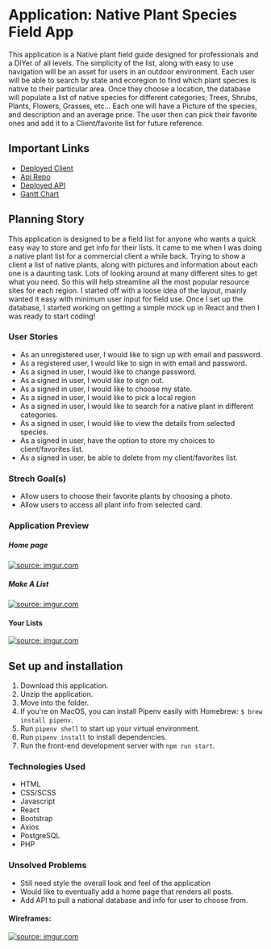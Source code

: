 # Application: Native Plant Species Field App

This application is a Native plant field guide designed for professionals and a DIYer of all levels.  The simplicity of the list, along with easy to use navigation will be an asset for users in an outdoor environment. Each user will be able to search by state and ecoregion to find which plant species is native to their particular area. Once they choose a location, the database will populate a list of native species for different categories; Trees, Shrubs, Plants, Flowers, Grasses, etc...  Each one will have a Picture of the species, and description and an average price.  The user then can pick their favorite ones and add it to a Client/favorite list for future reference.

## Important Links

- [Deployed Client](https://louisdamico.github.io/native-plants-client/#/)
- [Api Repo](https://louisdamico.github.io/native-plants-api/)
- [Deployed API](https://native-plants-app.herokuapp.com/)
- [Gantt Chart](https://docs.google.com/spreadsheets/d/1hUHYbxF8i37bEgrGfgN9qWebLXFGVB-AdIgRZn4mn1o/edit?usp=sharing)

## Planning Story

This application is designed to be a field list for anyone who wants a quick easy way to store and get info for their lists. It came to me when I was doing a native plant list for a commercial client a while back.  Trying to show a client a list of native plants, along with pictures and information about each one is a daunting task.  Lots of looking around at many different sites to get what you need.  So this will help streamline all the most popular resource sites for each region.
I started off with a loose idea of the layout, mainly wanted it easy with minimum user input for field use. Once I set up the database, I started working on getting a simple mock up in React and then I was ready to start coding!

### User Stories

- As an unregistered user, I would like to sign up with email and password.
- As a registered user, I would like to sign in with email and password.
- As a signed in user, I would like to change password.
- As a signed in user, I would like to sign out.
- As a signed in user, I would like to choose my state.
- As a signed in user, I would like to pick a local region
- As a signed in user, I would like to search for a native plant in different categories.
- As a signed in user, I would like to view the details from selected species.
- As a signed in user, have the option to store my choices to client/favorites list.
- As a signed in user, be able to delete from my client/favorites list.

### Strech Goal(s)

- Allow users to choose their favorite plants by choosing a photo.
- Allow users to access all plant info from selected card.

### Application Preview
##### Home page
<a href="https://imgur.com/YGgQJ3g"><img src="https://i.imgur.com/YGgQJ3g.jpg" title="source: imgur.com" /></a>
##### Make A List
<a href="https://imgur.com/YBj8byC"><img src="https://i.imgur.com/YBj8byC.png" title="source: imgur.com" /></a>
#### Your Lists
<a href="https://imgur.com/r7IKbd5"><img src="https://i.imgur.com/r7IKbd5.png" title="source: imgur.com" /></a>

## Set up and installation
1. Download this application.
2. Unzip the application.
3. Move into the folder.
4. If you're on MacOS, you can install Pipenv easily with Homebrew: `$ brew install pipenv`.
5. Run `pipenv shell` to start up your virtual environment.
6. Run `pipenv install` to install dependencies.
7. Run the front-end development server with `npm run start`.

### Technologies Used

- HTML
- CSS/SCSS
- Javascript
- React
- Bootstrap
- Axios
- PostgreSQL
- PHP

### Unsolved Problems

- Still need style the overall look and feel of the application
- Would like to eventually add a home page that renders all posts.
- Add API to pull a national database and info for user to choose from.

#### Wireframes:
<a href="https://imgur.com/9gEaUvw"><img src="https://i.imgur.com/9gEaUvw.png" title="source: imgur.com" /></a>
